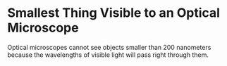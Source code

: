 # Smallest Thing Visible to an Optical Microscope

Optical microscopes cannot see objects smaller than 200 nanometers because the
wavelengths of visible light will pass right through them.
